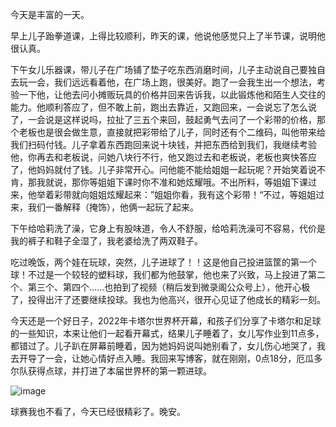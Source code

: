 今天是丰富的一天。

 

早上儿子跆拳道课，上得比较顺利，昨天的课，他说他感觉只上了半节课，说明他很认真。

 

下午女儿乐器课，带儿子在广场铺了垫子吃东西消磨时间，儿子主动说自己要独自去玩一会，我们远远看着他，在广场上跑，很美好。跑了一会我生出一个想法，考验一下他，让他去问小摊贩玩具的价格并回来告诉我，以此锻炼他和陌生人交往的能力。他顺利答应了，但不敢上前，跑出去靠近，又跑回来，一会说忘了怎么说了，一会说是这样说吗，拉扯了三五个来回，鼓起勇气去问了一个彩带的价格，那个老板也是很会做生意，直接就把彩带给了儿子，同时还有个二维码，叫他带来给我们扫码付钱。儿子拿着东西跑回来说十块钱，并把东西给到我们，我继续考验他，你再去和老板说，问她八块行不行，他又跑过去和老板说，老板也爽快答应了，他妈妈就付了钱。儿子非常开心。问他能不能给姐姐一起玩呢？开始笑着说不肯，那我就说，那你等姐姐下课时你不准和她炫耀哦。不出所料，等姐姐下课过来，他举着彩带就向姐姐炫耀起来：”姐姐你看，我有这个彩带！“不过，等姐姐过来，我们一番解释（掩饰），他俩一起玩了起来。

 

下午给哈莉洗了澡，它身上有股味道，令人不舒服，给哈莉洗澡可不容易，代价是我的裤子和鞋子全湿了，我老婆给洗了两双鞋子。

 

吃过晚饭，两个娃在玩球，突然，儿子进球了！！这是他自己投进篮筐的第一个球！不过是一个较轻的塑料球，我们都为他鼓掌，他也来了兴致，马上投进了第二个、第三个、第四个……也拍到了视频（稍后发到微录阁公众号上），他开心极了，投得出汗了还要继续投球。我也为他高兴，很开心见证了他成长的精彩一刻。

 

今天还是一个好日子，2022年卡塔尔世界杯开幕，和孩子们分享了卡塔尔和足球的一些知识，本来让他们一起看开幕式，结果儿子睡着了，女儿写作业到11点多，都错过了。儿子趴在屏幕前睡着，因为她妈妈说叫她别看了，女儿伤心地哭了，我去开导了一会，让她心情好点入睡。我回来写博客，就在刚刚，0点18分，厄瓜多尔队获得点球，并打进了本届世界杯的第一颗进球。


![image](https://github.com/jdzj/ji/assets/2352309/c2aaa138-6b5b-4b49-b62e-d2cc5c34ad01)

 

球赛我也不看了，今天已经很精彩了。晚安。
<!-- ##{"timestamp":1668959906}## -->